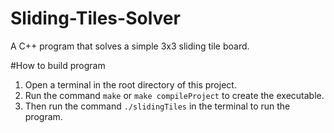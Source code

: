 # Sliding-Tiles-Solver
A C++ program that solves a simple 3x3 sliding tile board.

#How to build program
1. Open a terminal in the root directory of this project.
2. Run the command ```make``` or ```make compileProject``` to create the executable.
3. Then run the command ```./slidingTiles``` in the terminal to run the program.
